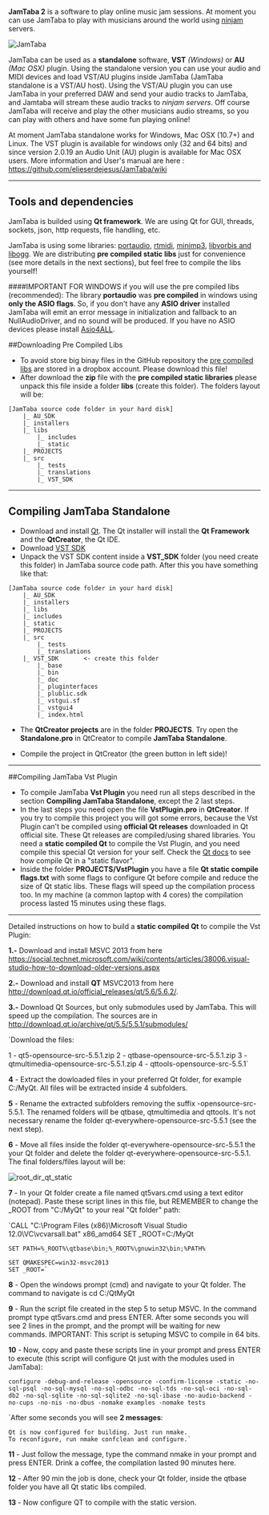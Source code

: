 
**JamTaba 2** is a software to play online music jam sessions. At moment you can use JamTaba to play with musicians around the world using [ninjam ](http://www.cockos.com/ninjam/) servers.

![JamTaba](http://jamtaba-music-web-site.appspot.com/img/Jamtaba_2_0_19.png)

JamTaba can be used as a **standalone** software, **VST** *(Windows)* or **AU** *(Mac OSX)* plugin. Using the standalone version you can use your audio and MIDI devices and load VST/AU plugins inside JamTaba (JamTaba standalone is a VST/AU host). Using the VST/AU plugin you can use JamTaba in your preferred DAW and send your audio tracks to JamTaba, and Jamtaba will stream these audio tracks to *ninjam servers*. Off course JamTaba will receive and play the other musicians audio streams, so you can play with others and have some fun playing online!

At moment JamTaba standalone works for Windows, Mac OSX (10.7+) and Linux. The VST plugin is available for windows only (32 and 64 bits) and since version 2.0.19 an Audio Unit (AU) plugin is available for Mac OSX users. 
More information and User's manual are here : https://github.com/elieserdejesus/JamTaba/wiki      
***

## Tools and dependencies
JamTaba is builded using **Qt framework**. We are using Qt for GUI, threads, sockets, json, http requests, file handling, etc. 

JamTaba is using some libraries: [portaudio](http://www.portaudio.com/), [rtmidi](https://www.music.mcgill.ca/~gary/rtmidi/), [minimp3](http://keyj.emphy.de/minimp3/), [libvorbis and libogg](http://www.vorbis.com/). We are distributing **pre compiled static libs** just for convenience (see more details in the next sections), but feel free to compile the libs yourself!

####IMPORTANT FOR WINDOWS if you will use the pre compiled libs (recommended):
The library **portaudio** was **pre compiled** in windows using **only the ASIO flags**. So, if you don't have any **ASIO driver** installed JamTaba will emit an error message in initialization and fallback to an NullAudioDriver, and no sound will be produced. If you have no ASIO devices please install [Asio4ALL](http://www.asio4all.com/).

##Downloading Pre Compiled Libs
- To avoid store big binay files in the GitHub repository the [pre compiled libs](https://www.dropbox.com/s/qckwsmaqlditwpb/JamTaba-static-libs.zip?dl=0) are stored in a dropbox account. Please download this file!
- After download the **zip** file with the **pre compiled static libraries** please unpack this file inside a folder **libs** (create this folder). The folders layout will be:
```
[JamTaba source code folder in your hard disk]
	|_ AU_SDK
	|_ installers
	|_ libs	  
		|_ includes
		|_ static
	|_ PROJECTS
	|_ src
        |_ tests
        |_ translations	
        |_ VST_SDK		
```
***

## Compiling JamTaba Standalone

- Download and install [Qt](http://www.qt.io/download-open-source/). The Qt installer will install the **Qt Framework** and the **QtCreator**, the Qt IDE.
- Download [VST SDK](http://www.steinberg.net/en/company/developers.html)
- Unpack the VST SDK content inside a **VST_SDK** folder (you need create this folder) in JamTaba source code path. After this you have something like that:
```
[JamTaba source code folder in your hard disk]
	|_ AU_SDK
	|_ installers
	|_ libs	  
	|_ includes
	|_ static
	|_ PROJECTS
	|_ src
        |_ tests
        |_ translations	
	|_ VST_SDK       <- create this folder
		|_ base
		|_ bin
		|_ doc
		|_ pluginterfaces
		|_ plublic.sdk
		|_ vstgui.sf
		|_ vstgui4
		|_ index.html
```
- The **QtCreator projects** are in the folder **PROJECTS**. Try open the **Standalone.pro** in QtCreator to compile **JamTaba Standalone**. 

- Compile the project in QtCreator (the green button in left side)!

***

##Compiling JamTaba Vst Plugin
- To compile JamTaba **Vst Plugin** you need run all steps described in the section **Compiling JamTaba Standalone**, except the 2 last steps.
- In the last steps you need open the file **VstPlugin.pro** in **QtCreator**. If you try to compile this project you will got some errors, because the Vst Plugin can't be compiled using **official Qt releases** downloaded in Qt official site. These Qt releases are compiled/using shared libraries. You need a **static compiled Qt** to compile the Vst Plugin, and you need compile this special Qt version for your self. Check the [Qt docs](http://doc.qt.io/qt-5/build-sources.html) to see how compile Qt in a "static flavor". 
- Inside the folder **PROJECTS/VstPlugin** you have a file **Qt static compile flags.txt** with some flags to configure Qt before compile and reduce the size of Qt static libs. These flags will speed up the compilation process too. In my machine (a common laptop with 4 cores) the compilation process lasted 15 minutes using these flags. 

***
Detailed instructions on how to build a **static compiled Qt** to compile the Vst Plugin:

**1.-** Download and install MSVC 2013 from here https://social.technet.microsoft.com/wiki/contents/articles/38006.visual-studio-how-to-download-older-versions.aspx

**2.-** Download and install **QT** MSVC2013 from here http://download.qt.io/official_releases/qt/5.6/5.6.2/.

**3.-** Download Qt Sources, but only submodules used by JamTaba. This will speed up the compilation. The sources are in http://download.qt.io/archive/qt/5.5/5.5.1/submodules/

`Download the files:

1 - qt5-opensource-src-5.5.1.zip
2 - qtbase-opensource-src-5.5.1.zip
3 - qtmultimedia-opensource-src-5.5.1.zip
4 - qttools-opensource-src-5.5.1`

**4** - Extract the dowloaded files in your preferred Qt folder, for example C:/MyQt. All files will be extracted inside 4 subfolders.

**5** - Rename the extracted subfolders removing the suffix -opensource-src-5.5.1. The renamed folders will be qtbase, qtmultimedia and qttools. It's not necessary rename the folder qt-everywhere-opensource-src-5.5.1 (see the next step).

**6** - Move all files inside the folder qt-everywhere-opensource-src-5.5.1 the your Qt folder and delete the folder qt-everywhere-opensource-src-5.5.1. The final folders/files layout will be:

![root_dir_qt_static](https://user-images.githubusercontent.com/1012741/30293084-b94d9818-970e-11e7-8103-51c0179d16d6.png)

**7** - In your Qt folder create a file named qt5vars.cmd using a text editor (notepad). Paste these script lines in this file, but REMEMBER to change the _ROOT from "C:/MyQt" to your real "Qt folder" path:

`CALL "C:\Program Files (x86)\Microsoft Visual Studio 12.0\VC\vcvarsall.bat" x86_amd64
	SET _ROOT=C:/MyQt

	SET PATH=%_ROOT%\qtbase\bin;%_ROOT%\gnuwin32\bin;%PATH%

	SET QMAKESPEC=win32-msvc2013
	SET _ROOT=`

**8** - Open the windows prompt (cmd) and navigate to your Qt folder. The command to navigate is cd C:/QtMyQt

**9** - Run the script file created in the step 5 to setup MSVC. In the command prompt type qt5vars.cmd and press ENTER. After some seconds you will see 2 lines in the prompt, and the prompt will be waiting for new commands. IMPORTANT: This script is setuping MSVC to compile in 64 bits.

**10** - Now, copy and paste these scripts line in your prompt and press ENTER to execute (this script will configure Qt just with the modules used in JamTaba):

`configure -debug-and-release -opensource -confirm-license -static -no-sql-psql -no-sql-mysql -no-sql-odbc -no-sql-tds -no-sql-oci -no-sql-db2 -no-sql-sqlite -no-sql-sqlite2 -no-sql-ibase -no-audio-backend -no-cups -no-nis -no-dbus -nomake examples -nomake tests`

`After some seconds you will see **2 messages**:

	Qt is now configured for building. Just run nmake.
	To reconfigure, run nmake confclean and configure.`

**11** - Just follow the message, type the command nmake in your prompt and press ENTER. Drink a coffee, the compilation lasted 90 minutes here.

**12** - After 90 min the job is done, check your Qt folder, inside the qtbase folder you have all Qt static libs compiled.

**13** - Now configure QT to compile with the static version.



